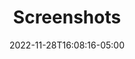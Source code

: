 ---
title: "Screenshots" # Title of your project
date: 2022-11-28T16:08:16-05:00
weight: 0 # Order in which to show this project on the home page
external_link: "" # Optional external link instead of modal
resources:
    - src: 1_toolsImageDisplay.png
      params:
          weight: -100
    - src: 2_plugins.png
      params:
          weight: -99
    - src: 3_objects.png
      params:
          weight: -98
    - src: 4_dcmDb-query.png
      params:
          weight: -97
    - src: 5_roiTool.png
      params:
          weight: -96
    - src: 5b_loadSegmentations.png
      params:
          weight: -95
    - src: 6_landmarkRegistration.png
      params:
          weight: -94
    - src: 7_geomServerPlugin.png
      params:
          weight: -93
    - src: 8_openIGTLink.png
      params:
          weight: -92
    - src: 9_cathTrackingPlugin.png
      params:
          weight: -91
    - src: 10_cathHistoryPlugin.png
      params:
          weight: -90
---
